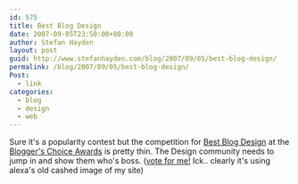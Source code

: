 ```yaml
---
id: 575
title: Best Blog Design
date: 2007-09-05T23:50:00+00:00
author: Stefan Hayden
layout: post
guid: http://www.stefanhayden.com/blog/2007/09/05/best-blog-design/
permalink: /blog/2007/09/05/best-blog-design/
Post:
  - link
categories:
  - blog
  - design
  - web
---
```

<p>Sure it's a popularity contest but the competition for <a href="http://www.bloggerschoiceawards.com/categories/29">Best Blog Design</a> at the <a href="http://www.bloggerschoiceawards.com">Blogger's Choice Awards</a> is pretty thin. The Design community needs to jump in and show them who's boss. (<a href="http://www.bloggerschoiceawards.com/blogs/show/27314">vote for me!</a> Ick.. clearly it's using alexa's old cashed image of my site)
</p>
